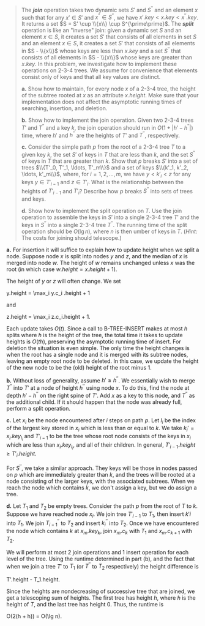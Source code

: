 
> The __*join*__ operation takes two dynamic sets $S'$ and $S^{\prime\prime}$ and an element $x$ such that for any $x' \in S'$ and $x^{\prime\prime} \in S^{\prime\prime}$, we have $x'.key < x.key < x^{\prime\prime}.key$. It returns a set $S = S' \cup \\{x\\} \cup S^{\prime\prime}$. The __*split*__ operation is like an "inverse" join: given a dynamic set $S$ and an element $x \in S$, it creates a set $S'$ that consists of all elements in set $S$ and an element $x \in S$, it creates a set $S'$ that consists of all elements in $S - \\{x\\}$ whose keys are less than $x.key$ and a set $S^{\prime\prime}$ that consists of all elements in $S - \\{x\\}$ whose keys are greater than $x.key$. In this problem, we investigate how to implement these operations on 2-3-4 trees. We assume for convenience that elements consist only of keys and that all key values are distinct.
>
> **a.** Show how to maintain, for every node $x$ of a 2-3-4 tree, the height of the subtree rooted at $x$ as an attribute $x.height$. Make sure that your implementation does not affect the asymptotic running times of searching, insertion, and deletion.
>
> **b.** Show how to implement the join operation. Given two 2-3-4 trees $T'$ and $T^{\prime\prime}$ and a key $k$, the join operation should run in $O(1 + |h' - h^{\prime\prime}|)$ time, where $h'$ and $h^{\prime\prime}$ are the heights of $T'$ and $T^{\prime\prime}$, respectively.
>
> **c.** Consider the simple path $p$ from the root of a 2-3-4 tree $T$ to a given key $k$, the set $S'$ of keys in $T$ that are less than $k$, and the set $S^{\prime\prime}$ of keys in $T$ that are greater than $k$. Show that $p$ breaks $S'$ into a set of trees $\\{T'_0, T'_1, \ldots, T'_m\\}$ and a set of keys $\\{k'_1, k'_2, \ldots, k'_m\\}$, where, for $i = 1, 2, \ldots, m$, we have $y < k'_i < z$ for any keys $y \in T'_{i - 1}$ and $z \in T'_i$. What is the relationship between the heights of $T'_{i - 1}$ and $T'_i$? Describe how $p$ breaks $S^{\prime\prime}$ into sets of trees and keys.
>
> **d.** Show how to implement the split operation on $T$. Use the join operation to assemble the keys in $S'$ into a single 2-3-4 tree $T'$ and the keys in $S^{\prime\prime}$ into a single 2-3-4 tree $T^{\prime\prime}$. The running time of the split operation should be $O(\lg n)$, where $n$ is then umber of keys in $T$. ($\textit{Hint:}$ The costs for joining should telescope.)

**a.** For insertion it will suffice to explain how to update height when we split a node. Suppose node $x$ is split into nodes $y$ and $z$, and the median of $x$ is merged into node $w$. The height of $w$ remains unchanged unless $x$ was the root (in which case $w.height = x.height + 1$).

The height of $y$ or $z$ will often change. We set

y.height = \max_i y.c_i .height + 1

and

z.height = \max_i z.c_i.height + 1.

Each update takes $O(t)$. Since a call to $\text{B-TREE-INSERT}$ makes at most $h$ splits where $h$ is the height of the tree, the total time it takes to update heights is $O(th)$, preserving the asymptotic running time of insert. For deletion the situation is even simple. The only time the height changes is when the root has a single node and it is merged with its subtree nodes, leaving an empty root node to be deleted. In this case, we update the height of the new node to be the (old) height of the root minus $1$.

**b.** Without loss of generality, assume $h' \ge h^{\prime\prime}$. We essentially wish to merge $T^{\prime\prime}$ into $T'$ at a node of height $h^{\prime\prime}$ using node $x$. To do this, find the node at depth $h' - h^{\prime\prime}$ on the right spine of $T'$. Add $x$ as a key to this node, and $T^{\prime\prime}$ as the additional child. If it should happen that the node was already full, perform a split operation.

**c.** Let $x_i$ be the node encountered after $i$ steps on path $p$. Let $l_i$ be the index of the largest key stored in $x_i$ which is less than or equal to $k$. We take $k_i' = x_i.key_{l_i}$ and $T'_{i - 1}$ to be the tree whose root node consists of the keys in $x_i$ which are less than $x_i.key_{l_i}$, and all of their children. In general, $T'_{i - 1}.height \ge T'_i.height$.

For $S^{\prime\prime}$, we take a similar approach. They keys will be those in nodes passed on $p$ which are immediately greater than $k$, and the trees will be rooted at a node consisting of the larger keys, with the associated subtrees. When we reach the node which contains $k$, we don't assign a key, but we do assign a tree.

**d.** Let $T_1$ and $T_2$ be empty trees. Consider the path $p$ from the root of $T$ to $k$. Suppose we have reached node $x_i$. We join tree $T'_{i - 1}$ to $T_1$, then insert $k' i$ into $T_1$. We join $T^{\prime\prime}_{i - 1}$ to $T_2$ and insert $k^{\prime\prime}_i$ into $T_2$. Once we have encountered the node which contains $k$ at $x_m.key_k$, join $x_m.c_k$ with $T_1$ and $x_m.c_{k + 1}$ with $T_2$.

We will perform at most $2$ join operations and $1$ insert operation for each level of the tree. Using the runtime determined in part (b), and the fact that when we join a tree $T'$ to $T_1$ (or $T^{\prime\prime}$ to $T_2$ respectively) the height difference is

T'.height - T_1.height.

Since the heights are nondecreasing of successive tree that are joined, we get a telescoping sum of heights. The first tree has height $h$, where $h$ is the height of $T$, and the last tree has height $0$. Thus, the runtime is

O(2(h + h)) = O(\lg n).
